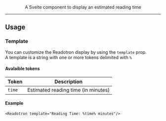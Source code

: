 <p align="center">
    A Svelte component to display an estimated reading time
</p>

---

## Usage

### Template

You can customize the Readotron display by using the `template` prop.  
A template is a string with one or more tokens delimited with `%`

#### Avalaible tokens

| Token         | Description                                                                                                      |
| ------------- | ---------------------------------------------------------------------------------------------------------------- |
| `time`        | Estimated reading time (in minutes)                                                                              |

#### Example

```
<Readotron template="Reading Time: %time% minutes"/>
```